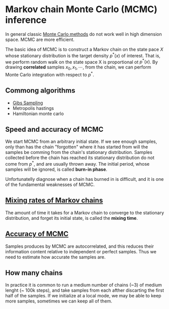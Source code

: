 # Markov chain Monte Carlo (MCMC) inference
In general classic [Monte Carlo methods](monte_carlo_inference.md) do not work well in high dimension space. MCMC are more efficient. 

The basic idea of MCMC is to construct a Markov chain on the state pace $X$ whose stationary distribution is the target density $p^*(x)$ of interest. That is, we perform random walk on the state space  X is proportional ot $p^*(x)$. By drawing **correlated** samples $x_0, x_1, \cdots$, from the chain, we can perform Monte Carlo integration with respect to $p^*$.

## Commong algorithms
* [Gibs Sampling](gibs_sampling.md)
* Metropolis hastings
* Hamiltonian monte carlo

## Speed and accuracy of MCMC

We start MCMC from an arbitrary initial state. If we see enough samples, only than has the chain "forgotten" where it has started from will the samples be comming from the chain's stationary distribution. Samples collected before the chain has reached its stationary distribution do not come from $p^*$, and are usually thrown away. The initial period, whose samples will be ignored, is called **burn-in phase**.

Unfortunatelly diagnose when a chain has burned in is difficult, and it is one of the fundamental weaknesses of MCMC. 

## [Mixing rates of Markov chains](markov_chain_monte_carlo_convergence.md)
The amount of time it takes for a Markov chain to converge to the stationary distribution, and forget its initial state, is called the **mixing time**. 

## [Accuracy of MCMC](markov_chain_monte_carlo_accuracy.md)
Samples produces by MCMC are autocorrelated, and this reduces their information content relative to independent or perfect samples. Thus we need to estimate how accurate the samples are.

## How many chains

In practice it is common to run a medium number of chains (~3) of medium lenght (~ 100k steps), and take samples from each afther discarting the first half of the samples. If we initialize at a local mode, we may be able to keep more samples, sometimes we can keep all of them. 